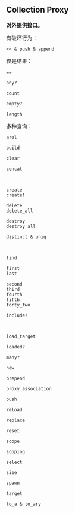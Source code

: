 ## Collection Proxy

**对外提供接口。**

有破坏行为：

```
<< & push & append
```

仅是结果：

```
==

any?

count

empty?

length
```

多种查询：

```
arel

build

clear

concat



create
create!

delete
delete_all

destroy
destroy_all

distinct & uniq



find

first
last

second
third
fourth
fifth
forty_two

include?



load_target

loaded?

many?

new

prepend

proxy_association

push

reload

replace

reset

scope

scoping

select

size

spawn

target

to_a & to_ary
```
